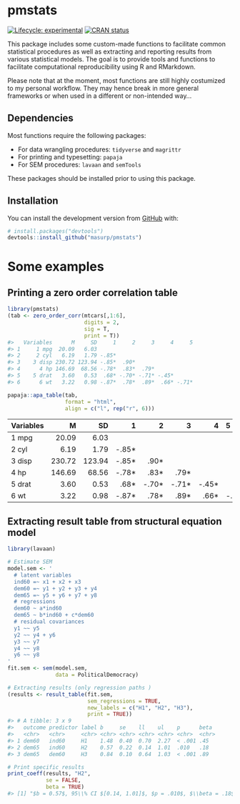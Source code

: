 
<!-- README.md is generated from README.Rmd. Please edit that file -->

# pmstats

<!-- badges: start -->

[![Lifecycle:
experimental](https://img.shields.io/badge/lifecycle-experimental-orange.svg)](https://www.tidyverse.org/lifecycle/#experimental)
[![CRAN
status](https://www.r-pkg.org/badges/version/specr)](https://CRAN.R-project.org/package=specr)
<!-- badges: end -->

This package includes some custom-made functions to facilitate
common statistical procedures as well as extracting and reporting
results from various statistical models. The goal is to provide tools and functions to facilitate computational reproducibility using R and RMarkdown.

Please note that at the moment, most functions are still highly costumized to my personal workflow. They may hence
break in more general frameworks or when used in a different or non-intended way…

## Dependencies

Most functions require the following packages:

  - For data wrangling procedures: `tidyverse` and `magrittr`
  - For printing and typesetting: `papaja`
  - For SEM procedures: `lavaan` and `semTools`

These packages should be installed prior to using this package.

## Installation

You can install the development version from
[GitHub](https://github.com/) with:

``` r
# install.packages("devtools")
devtools::install_github("masurp/pmstats")
```

# Some examples

## Printing a zero order correlation table

``` r
library(pmstats)
(tab <- zero_order_corr(mtcars[,1:6], 
                        digits = 2, 
                        sig = T, 
                        print = T))
#>   Variables      M     SD     1     2     3     4     5
#> 1     1 mpg  20.09   6.03                              
#> 2     2 cyl   6.19   1.79 -.85*                        
#> 3    3 disp 230.72 123.94 -.85*  .90*                  
#> 4      4 hp 146.69  68.56 -.78*  .83*  .79*            
#> 5    5 drat   3.60   0.53  .68* -.70* -.71* -.45*      
#> 6      6 wt   3.22   0.98 -.87*  .78*  .89*  .66* -.71*
```

``` r
papaja::apa_table(tab, 
                  format = "html",
                  align = c("l", rep("r", 6)))
```



| Variables |      M |     SD |       1 |       2 |       3 |       4 | 5       |
| :-------- | -----: | -----: | ------: | ------: | ------: | ------: | :------ |
| 1 mpg     |  20.09 |   6.03 |         |         |         |         |         |
| 2 cyl     |   6.19 |   1.79 | \-.85\* |         |         |         |         |
| 3 disp    | 230.72 | 123.94 | \-.85\* |   .90\* |         |         |         |
| 4 hp      | 146.69 |  68.56 | \-.78\* |   .83\* |   .79\* |         |         |
| 5 drat    |   3.60 |   0.53 |   .68\* | \-.70\* | \-.71\* | \-.45\* |         |
| 6 wt      |   3.22 |   0.98 | \-.87\* |   .78\* |   .89\* |   .66\* | \-.71\* |

## Extracting result table from structural equation model

``` r
library(lavaan)

# Estimate SEM
model.sem <- '
  # latent variables
  ind60 =~ x1 + x2 + x3
  dem60 =~ y1 + y2 + y3 + y4
  dem65 =~ y5 + y6 + y7 + y8
  # regressions
  dem60 ~ a*ind60
  dem65 ~ b*ind60 + c*dem60
  # residual covariances
  y1 ~~ y5
  y2 ~~ y4 + y6
  y3 ~~ y7
  y4 ~~ y8
  y6 ~~ y8
'
fit.sem <- sem(model.sem, 
               data = PoliticalDemocracy)

# Extracting results (only regression paths )
(results <- result_table(fit.sem, 
                         sem_regressions = TRUE, 
                         new_labels = c("H1", "H2", "H3"), 
                         print = TRUE))
#> # A tibble: 3 x 9
#>   outcome predictor label b     se    ll    ul    p      beta 
#>   <chr>   <chr>     <chr> <chr> <chr> <chr> <chr> <chr>  <chr>
#> 1 dem60   ind60     H1    1.48  0.40  0.70  2.27  < .001 .45  
#> 2 dem65   ind60     H2    0.57  0.22  0.14  1.01  .010   .18  
#> 3 dem65   dem60     H3    0.84  0.10  0.64  1.03  < .001 .89

# Print specific results
print_coeff(results, "H2", 
            se = FALSE, 
            beta = TRUE)
#> [1] "$b = 0.57$, 95\\% CI $[0.14, 1.01]$, $p = .010$, $\\beta = .18$"
```
